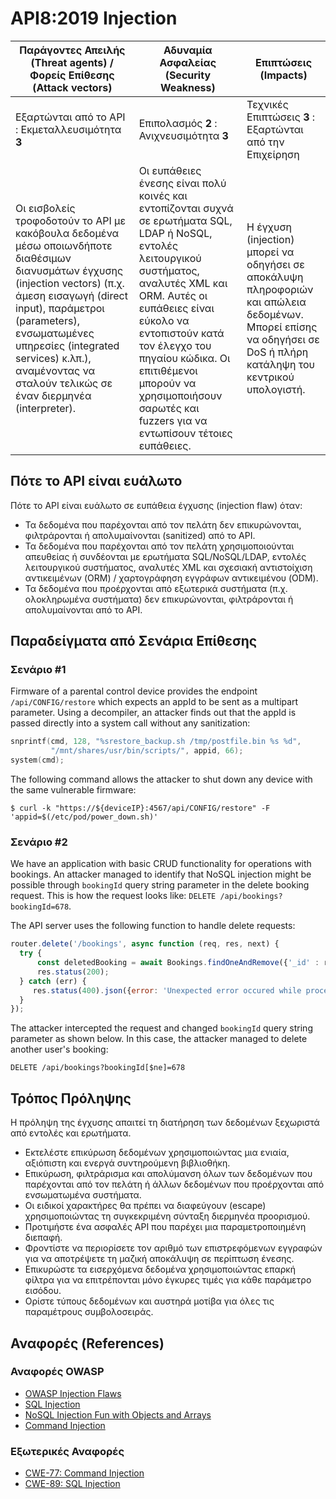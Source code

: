 API8:2019 Injection
===================

| Παράγοντες Απειλής (Threat agents) / Φορείς Επίθεσης (Attack vectors) | Αδυναμία Ασφαλείας (Security Weakness) | Επιπτώσεις (Impacts) |
| - | - | - |
| Εξαρτώνται από το API : Εκμεταλλευσιμότητα **3** | Επιπολασμός  **2** : Ανιχνευσιμότητα **3** | Τεχνικές Επιπτώσεις **3** : Εξαρτώνται από την Επιχείρηση |
| Οι εισβολείς τροφοδοτούν το API με κακόβουλα δεδομένα μέσω οποιωνδήποτε διαθέσιμων διανυσμάτων έγχυσης (injection vectors) (π.χ. άμεση εισαγωγή (direct input), παράμετροι (parameters), ενσωματωμένες υπηρεσίες (integrated services) κ.λπ.), αναμένοντας να σταλούν τελικώς σε έναν διερμηνέα (interpreter). | Οι ευπάθειες ένεσης είναι πολύ κοινές και εντοπίζονται συχνά σε ερωτήματα SQL, LDAP ή NoSQL, εντολές λειτουργικού συστήματος, αναλυτές XML και ORM. Αυτές οι ευπάθειες είναι εύκολο να εντοπιστούν κατά τον έλεγχο του πηγαίου κώδικα. Οι επιτιθέμενοι μπορούν να χρησιμοποιήσουν σαρωτές και fuzzers για να εντωπίσουν τέτοιες ευπάθειες. | Η έγχυση (injection) μπορεί να οδηγήσει σε αποκάλυψη πληροφοριών και απώλεια δεδομένων. Μπορεί επίσης να οδηγήσει σε DoS ή πλήρη κατάληψη του κεντρικού υπολογιστή. |

## Πότε το API είναι ευάλωτο

Πότε το API είναι ευάλωτο σε ευπάθεια έγχυσης (injection flaw) όταν:

* Τα δεδομένα που παρέχονται από τον πελάτη δεν επικυρώνονται, φιλτράρονται ή απολυμαίνονται (sanitized) από το API.
* Τα δεδομένα που παρέχονται από τον πελάτη χρησιμοποιούνται απευθείας ή συνδέονται με ερωτήματα SQL/NoSQL/LDAP, εντολές λειτουργικού συστήματος, αναλυτές XML και σχεσιακή αντιστοίχιση αντικειμένων (ORM) / χαρτογράφηση εγγράφων αντικειμένου (ODM).
* Τα δεδομένα που προέρχονται από εξωτερικά συστήματα (π.χ. ολοκληρωμένα συστήματα) δεν επικυρώνονται, φιλτράρονται ή απολυμαίνονται από το API.

## Παραδείγματα από Σενάρια Επίθεσης

### Σενάριο #1

Firmware of a parental control device provides the endpoint
`/api/CONFIG/restore` which expects an appId to be sent as a multipart
parameter. Using a decompiler, an attacker finds out that the appId is passed
directly into a system call without any sanitization:

```c
snprintf(cmd, 128, "%srestore_backup.sh /tmp/postfile.bin %s %d",
         "/mnt/shares/usr/bin/scripts/", appid, 66);
system(cmd);
```

The following command allows the attacker to shut down any device with the same
vulnerable firmware:

```
$ curl -k "https://${deviceIP}:4567/api/CONFIG/restore" -F 'appid=$(/etc/pod/power_down.sh)'
```

### Σενάριο #2

We have an application with basic CRUD functionality for operations with
bookings. An attacker managed to identify that NoSQL injection might be possible
through `bookingId` query string parameter in the delete booking request. This
is how the request looks like: `DELETE /api/bookings?bookingId=678`.

The API server uses the following function to handle delete requests:

```javascript
router.delete('/bookings', async function (req, res, next) {
  try {
      const deletedBooking = await Bookings.findOneAndRemove({'_id' : req.query.bookingId});
      res.status(200);
  } catch (err) {
     res.status(400).json({error: 'Unexpected error occured while processing a request'});
  }
});
```

The attacker intercepted the request and changed `bookingId` query string
parameter as shown below. In this case, the attacker managed to delete another
user's booking:

```
DELETE /api/bookings?bookingId[$ne]=678
```

## Τρόπος Πρόληψης

Η πρόληψη της έγχυσης απαιτεί τη διατήρηση των δεδομένων ξεχωριστά από εντολές και ερωτήματα.

* Εκτελέστε επικύρωση δεδομένων χρησιμοποιώντας μια ενιαία, αξιόπιστη και ενεργά συντηρούμενη βιβλιοθήκη.
* Επικύρωση, φιλτράρισμα και απολύμανση όλων των δεδομένων που παρέχονται από τον πελάτη ή άλλων δεδομένων που προέρχονται από ενσωματωμένα συστήματα.
* Οι ειδικοί χαρακτήρες θα πρέπει να διαφεύγουν (escape) χρησιμοποιώντας τη συγκεκριμένη σύνταξη διερμηνέα προορισμού.
* Προτιμήστε ένα ασφαλές API που παρέχει μια παραμετροποιημένη διεπαφή.
* Φροντίστε να περιορίσετε τον αριθμό των επιστρεφόμενων εγγραφών για να αποτρέψετε τη μαζική αποκάλυψη σε περίπτωση ένεσης.
* Επικυρώστε τα εισερχόμενα δεδομένα χρησιμοποιώντας επαρκή φίλτρα για να επιτρέπονται μόνο έγκυρες τιμές για κάθε παράμετρο εισόδου.
* Ορίστε τύπους δεδομένων και αυστηρά μοτίβα για όλες τις παραμέτρους συμβολοσειράς.

## Αναφορές (References)

### Αναφορές OWASP

* [OWASP Injection Flaws][1]
* [SQL Injection][2]
* [NoSQL Injection Fun with Objects and Arrays][3]
* [Command Injection][4]

### Εξωτερικές Αναφορές

* [CWE-77: Command Injection][5]
* [CWE-89: SQL Injection][6]

[1]: https://www.owasp.org/index.php/Injection_Flaws
[2]: https://www.owasp.org/index.php/SQL_Injection
[3]: https://www.owasp.org/images/e/ed/GOD16-NOSQL.pdf
[4]: https://www.owasp.org/index.php/Command_Injection
[5]: https://cwe.mitre.org/data/definitions/77.html
[6]: https://cwe.mitre.org/data/definitions/89.html
